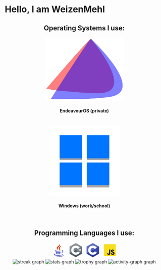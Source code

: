 ---
---
<div align>
	<h1>Hello, I am WeizenMehl</h1>
</div>
<div align='center'>
	<h2>Operating Systems I use:</h2>
</div>

<div align='center'>
    <img src="assets/eos-icon.png" width="250" height="200"/>
    <h4>EndeavourOS (private)</h4>
    <br>
    <img src="assets/windows11-icon.png" width="225" height="225"/>
    <h4>Windows (work/school)</h4>
</div>
<br>
<div align='center'>
	<h2>Programming Languages I use:</h2>
</div>

<div align='center'>
	<img src="assets/java-icon.png" width="50" height="50"/>
	<img src="assets/csharp-icon.png" width="50" height="50"/>
	<img src="assets/c-icon.png" width="50" height="50"/>
	<img src="assets/js-icon.png" width="50" height="50"/>
</div>

<div align="center">
  <img src="https://streak-stats.demolab.com?user=WeizenMehl&locale=en&mode=daily&theme=rose_pine&hide_border=true&border_radius=5&date_format=n/j%5B/Y%5D&order=3" height="150" alt="streak graph"  />
  <img src="https://github-readme-stats.vercel.app/api?username=WeizenMehl&hide_title=false&hide_rank=false&show_icons=true&include_all_commits=true&count_private=true&disable_animations=false&theme=rose_pine&locale=en&hide_border=true&order=1" height="150" alt="stats graph"  />
  <img src="https://github-profile-trophy.vercel.app?username=WeizenMehl&theme=tokyonight&column=-1&row=1&margin-w=8&margin-h=8&no-bg=true&no-frame=true&order=4" height="150" alt="trophy graph"  />
  <img src="https://github-readme-activity-graph.vercel.app/graph?username=WeizenMehl&radius=16&theme=elegant&area=true&order=5&hide_border=true" height="300" alt="activity-graph graph"  />
</div>